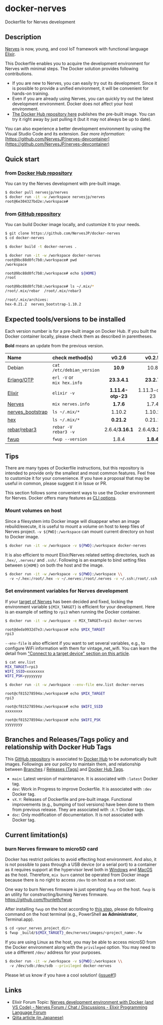 # docker-nerves

Dockerfile for Nerves development

## Description

[Nerves](https://www.nerves-project.org/) is now, young, and cool IoT framework with functional language [Elixir](https://elixir-lang.org/).

This Dockerfile enables you to acquire the development environment for Nerves with minimal steps. The Docker solution provides following contributions.

- If you are new to Nerves, you can easily try out its development. Since it is possible to provide a unified environment, it will be convenient for hands-on training.
- Even if you are already using Nerves, you can quickly try out the latest development environment. Docker does not affect your host environment.
- [The Docker Hub repository here](https://hub.docker.com/r/nervesjp/nerves) publishes the pre-built image. You can try it right away by just pulling it (but it may not always be up to date).

You can also experience a better development environment by using the Visual Studio Code and its extension.
*See more information:*
[https://github.com/NervesJP/nerves-devcontainer](https://github.com/NervesJP/nerves-devcontainer)

## Quick start

### from [Docker Hub repository](https://hub.docker.com/r/nervesjp/nerves)

You can try the Nerves development with pre-built image.

```bash
$ docker pull nervesjp/nerves
$ docker run -it -w /workspace nervesjp/nerves
root@6e304327bd2e:/workspace#
```

### from [GitHub repository](https://github.com/NervesJP/docker-nerves)

You can build Docker image locally, and customize it to your needs.

```bash
$ git clone https://github.com/NervesJP/docker-nerves
$ cd docker-nerves

$ docker build -t docker-nerves .

$ docker run -it -w /workspace docker-nerves
root@9bc88d0fc7b8:/workspace# pwd
/workspace

root@9bc88d0fc7b8:/workspace# echo ${HOME}
/root

root@9bc88d0fc7b8:/workspace# ls ~/.mix/*
/root/.mix/rebar  /root/.mix/rebar3

/root/.mix/archives:
hex-0.21.2  nerves_bootstrap-1.10.2
```

## Expected tools/versions to be installed

Each version number is for a pre-built image on Docker Hub. If you built the Docker container locally, please check them as described in parentheses.

**Bold** means an update from the previous version.

| Name | check method(s) | v0.2.6 | v0.2.5 | v0.2.4 | v0.2.3 | v0.2.2 | v0.2.1 | v0.2 | v0.1.x |
|:---|:---|:---:|:---:|:---:|:---:|:---:|:---:|:---:|:---:|
| Debian | `cat /etc/debian_version` | **10.9** | 10.8 | **10.8** | 10.7 | 10.7 | **10.7** | 10.6 | 10.6 |
| [Erlang/OTP](https://github.com/erlang/otp) | `erl -V` or <br> `mix hex.info` | **23.3.4.1** | **23.2.7** | **23.2.5** | 23.2.3 | **23.2.3** | **23.1.5** | 23.1.4 | 23.1.4 |
| [Elixir](https://github.com/elixir-lang/elixir) | `elixir -v` | **1.11.4-otp-23** | 1.11.3-otp-23 | 1.11.3-otp-23 | 1.11.3-otp-23 | **1.11.3-otp-23** | 1.11.2-otp-23 | 1.11.2-otp-23 | 1.11.2-otp-23 |
| [Nerves](https://github.com/nerves-project/nerves) | `mix nerves.info` | **1.7.6** | 1.7.4 | **1.7.4** | **1.7.3** | **1.7.2** | 1.7.1 | **1.7.1** | 1.7.0 |
| [nerves_bootstrap](https://github.com/nerves-project/nerves_bootstrap) | `ls ~/.mix/*` | 1.10.2 | 1.10.2 | **1.10.2** | 1.10.1 | 1.10.1 | **1.10.1** | 1.10.0 | 1.10.0 |
| [hex](https://github.com/hexpm/hex) | `ls ~/.mix/*` | **0.21.2** | 0.21.1 | 0.21.1 | 0.21.1 | **0.21.1** | 0.20.6 | 0.20.6 | 0.20.6 |
| [rebar](https://github.com/rebar/rebar)/[rebar3](https://github.com/erlang/rebar3) | `rebar -V` <br> `rebar3 -v` | 2.6.4/**3.16.1** | 2.6.4/**3.14.4** | 2.6.4/3.14.3 | 2.6.4/3.14.3 | 2.6.4/3.14.3 | 2.6.4/3.14.3 | 2.6.4/**3.14.3** | 2.6.4/3.14.2 | 2.6.4/3.14.2 |
| [fwup](https://github.com/fwup-home/fwup) | `fwup --version` | 1.8.4 | **1.8.4** | 1.8.3 | 1.8.3 | 1.8.3 | **1.8.3** | 1.8.2 | 1.8.2 |

## Tips

There are many types of Dockerfile instructions, but this repository is intended to provide only the smallest and most common features. Feel free to customize it for your convenience. If you have a proposal that may be useful in common, please suggest it in Issue or PR.

This section follows some convenient ways to use the Docker environment for Nerves.
Docker offers many features as [CLI options](https://docs.docker.com/engine/reference/commandline/docker/).

### Mount volumes on host

Since a filesystem into Docker image will disappear when an image rebuild/execute, it is useful to mount a volume on host to keep files of Nerves project. `-v ${PWD}:/workspace` can mount current directory on host to Docker image.

```bash
$ docker run -it -w /workspace -v ${PWD}:/workspace docker-nerves
```

It is also efficient to mount Elixir/Nerves related setting directories, such as `.hex/`, `.nerves/` and `.ssh/`.
Following is an example to bind setting files between `${HOME}` on both the host and the image.

```bash
$ docker run -it -w /workspace -v ${PWD}:/workspace \\
  -v ~/.hex:/root/.hex -v ~/.nerves:/root/.nerves -v ~/.ssh:/root/.ssh docker-nerves
```

### Set environment variables for Nerves development

If your [target of Nerves](https://hexdocs.pm/nerves/targets.html) has been decided and fixed, locking the environment variable `${MIX_TARGET}` is efficient for your development. Here is an example of setting to `rpi3` when running the Docker container.

```bash
$ docker run -it -w /workspace -e MIX_TARGET=rpi3 docker-nerves

root@deda9932d7e3:/workspace# echo $MIX_TARGET
rpi3
```

`--env-file` is also efficient if you want to set several variables, e.g., to configure WiFi information with them for vintage_net_wifi. You can learn the detail from ["Connect to a target device" section on this article](https://dev.to/mnishiguchi/elixir-nerves-get-started-with-led-blinking-on-raspberry-pi-2l1i).

```bash
$ cat env.list
MIX_TARGET=rpi3
WIFI_SSID=xxxxxxxx
WIFI_PSK=yyyyyyyy

$ docker run -it -w /workspace --env-file env.list docker-nerves

root@cf815278594a:/workspace# echo $MIX_TARGET
rpi3

root@cf815278594a:/workspace# echo $WIFI_SSID
xxxxxxxx

root@cf815278594a:/workspace# echo $WIFI_PSK
yyyyyyyy
```

## Branches and Releases/Tags policy and relationship with Docker Hub Tags

This [GitHub repository](https://github.com/NervesJP/docker-nerves) is associated to [Docker Hub](https://hub.docker.com/r/nervesjp/nerves) to be automatically built images.
Followings are our policy to maintain them, and relationship between [Branches](https://github.com/NervesJP/docker-nerves/branches) / [Releases (Tags)](https://github.com/NervesJP/docker-nerves/releases) and [Docker Hub Tags](https://hub.docker.com/r/nervesjp/nerves/tags).

- `main`: Latest version of maintenance. It is associated with `:latest` Docker tag.
- `dev`: Work in Progress to improve Dockerfile. It is associated with `:dev` Docker tag.
- `vX.Y`: Releases of Dockerfile and pre-built image. Functional improvements (e.g., bumping of tool versions) have been done to them from previous release. They are associated with `:X.Y` Docker tags.
- `doc`: Only modification of documentation. It is not associated with Docker tag.

## Current limitation(s)

### burn Nerves firmware to microSD card

Docker has restrict policies to avoid effecting host environment. And also, it is not possible to pass through a USB device (or a serial port) to a container as it requires support at the hypervisor level both in [Windows](https://docs.docker.com/docker-for-windows/faqs/#can-i-pass-through-a-usb-device-to-a-container) and [MacOS](https://docs.docker.com/docker-for-mac/faqs/#can-i-pass-through-a-usb-device-to-a-container) as the host.
Therefore, `mix burn` cannot be operated from Docker image because there is no right to access `/dev` to on host as a root user.

One way to burn Nerves firmware is just operating `fwup` on the host. `fwup` is an utility for constructing/burning Nerves firmware.
https://github.com/fhunleth/fwup

After installing `fwup` on the host according to [this step](https://github.com/fhunleth/fwup#installing), please do following command on the host terminal (e.g., PowerShell **as Administrator**, Terminal.app).

```bash
$ cd <your_nerves_project_dir>
$ fwup _build/${MIX_TARGET}_dev/nerves/images/<project_name>.fw
```

If you are using Linux as the host, you may be able to access microSD from the Docker environment along with the `privileged` option.
You may need to use a different `/dev/` address for your purposes.

```bash
$ docker run -it -w /workspace -v ${PWD}:/workspace \\
  -v /dev/sdb:/dev/sdb --privileged docker-nerves
```

Please let us know if you have a cool solution! ([issue#1](https://github.com/NervesJP/docker-nerves/issues/1))

## Links

- Elixir Forum Topic: [Nerves development environment with Docker (and VS Code) - Nerves Forum / Chat / Discussions - Elixir Programming Language Forum](https://elixirforum.com/t/nerves-development-environment-with-docker-and-vs-code/35973)
- [Qiita article (in Japanese)](https://qiita.com/takasehideki/items/27005ba9c0d9eb693ea9)
